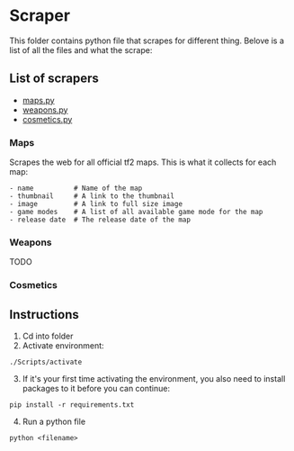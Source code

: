 # Scraper

This folder contains python file that scrapes for different thing. Belove is a list of all the files and what the scrape:

## List of scrapers

- [maps.py](#maps)
- [weapons.py](#weapons)
- [cosmetics.py](#cosmetics)

<h3 id="maps">Maps</h3>

Scrapes the web for all official tf2 maps. This is what it collects for each map:

```
- name          # Name of the map
- thumbnail     # A link to the thumbnail
- image         # A link to full size image
- game modes    # A list of all available game mode for the map
- release date  # The release date of the map
```

<h3 id="weapons">Weapons</h3>

TODO

<h3 id="cosmetics">Cosmetics</h3>

## Instructions

1. Cd into folder
2. Activate environment:

```
./Scripts/activate
```

3. If it's your first time activating the environment, you also need to install packages to it before you can continue:

```
pip install -r requirements.txt
```

4. Run a python file

```
python <filename>
```
